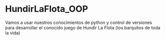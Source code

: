 # HundirLaFlota_OOP
Vamos a usar nuestros conocimientos de python y control de versiones para desarrollar el conocido juego de Hundir La Flota (los barquitos de toda la vida)
